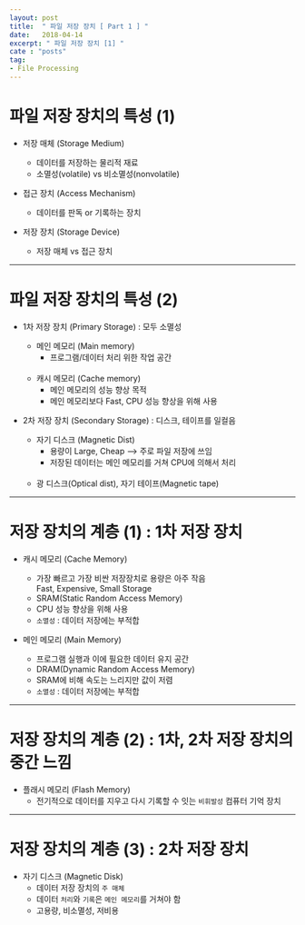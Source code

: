 ```yaml
---
layout: post
title:  " 파일 저장 장치 [ Part 1 ] "
date:   2018-04-14
excerpt: " 파일 저장 장치 [1] "
cate : "posts"
tag:
- File Processing
---
```


# 파일 저장 장치의 특성 (1)

* 저장 매체 (Storage Medium)
    - 데이터를 저장하는 물리적 재료
    - 소멸성(volatile) vs 비소멸성(nonvolatile)

* 접근 장치 (Access Mechanism)
    - 데이터를 판독 or 기록하는 장치

* 저장 장치 (Storage Device)
    - 저장 매체 vs 접근 장치


---

# 파일 저장 장치의 특성 (2)

* 1차 저장 장치 (Primary Storage) : 모두 소멸성
    - 메인 메모리 (Main memory)
        - 프로그램/데이터 처리 위한 작업 공간
    <br>

    - 캐시 메모리 (Cache memory)
        - 메인 메모리의 성능 향상 목적
        - 메인 메모리보다 Fast, CPU 성능 향상을 위해 사용


* 2차 저장 장치 (Secondary Storage) : 디스크, 테이프를 일컬음
    - 자기 디스크 (Magnetic Dist)
        - 용량이 Large, Cheap --> 주로 파일 저장에 쓰임
        - 저장된 데이터는 메인 메모리를 거쳐 CPU에 의해서 처리
    <br>
    
    - 광 디스크(Optical dist), 자기 테이프(Magnetic tape)
    

---


# 저장 장치의 계층 (1) : 1차 저장 장치

* 캐시 메모리 (Cache Memory)
    - 가장 빠르고 가장 비싼 저장장치로 용량은 아주 작음 <br> Fast, Expensive, Small Storage
    - SRAM(Static Random Access Memory)
    - CPU 성능 향상을 위해 사용
    - `소멸성` : 데이터 저장에는 부적합

* 메인 메모리 (Main Memory)
    - 프로그램 실행과 이에 필요한 데이터 유지 공간
    - DRAM(Dynamic Random Access Memory)
    - SRAM에 비해 속도는 느리지만 값이 저렴
    - `소멸성` : 데이터 저장에는 부적합

---

# 저장 장치의 계층 (2) : 1차, 2차 저장 장치의 중간 느낌

* 플래시 메모리 (Flash Memory)
    - 전기적으로 데이터를 지우고 다시 기록할 수 잇는 `비휘발성` 컴퓨터 기억 장치

---

# 저장 장치의 계층 (3) : 2차 저장 장치

* 자기 디스크 (Magnetic Disk)
    - 데이터 저장 장치의 `주 매체`
    - 데이터 `처리`와 `기록`은 `메인 메모리`를 거쳐야 함
    - 고용량, 비소멸성, 저비용



